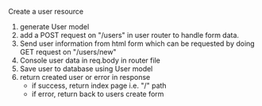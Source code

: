 Create a user resource

1. generate User model
2. add a POST request on "/users" in user router to handle form data.
3. Send user information from html form which can be requested by doing GET request on "/users/new"
4. Console user data in req.body in router file
5. Save user to database using User model
6. return created user or error in response
   - if success, return index page i.e. "/" path
   - if error, return back to users create form
